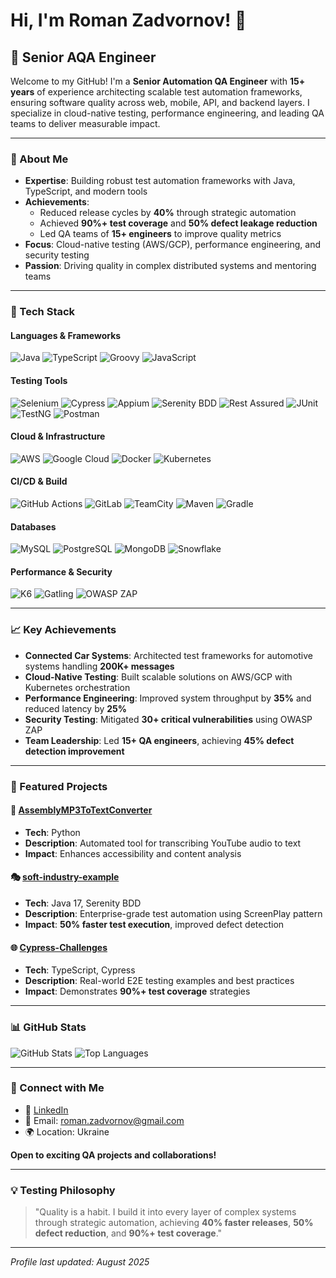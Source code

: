 # Hi, I'm Roman Zadvornov! 👋

## 🚀 Senior AQA Engineer
Welcome to my GitHub! I'm a **Senior Automation QA Engineer** with **15+ years** of experience architecting scalable test automation frameworks, ensuring software quality across web, mobile, API, and backend layers. I specialize in cloud-native testing, performance engineering, and leading QA teams to deliver measurable impact.

---

### 🌟 About Me
- **Expertise**: Building robust test automation frameworks with Java, TypeScript, and modern tools
- **Achievements**: 
  - Reduced release cycles by **40%** through strategic automation
  - Achieved **90%+ test coverage** and **50% defect leakage reduction**
  - Led QA teams of **15+ engineers** to improve quality metrics
- **Focus**: Cloud-native testing (AWS/GCP), performance engineering, and security testing
- **Passion**: Driving quality in complex distributed systems and mentoring teams

---

### 🔧 Tech Stack

#### Languages & Frameworks
![Java](https://img.shields.io/badge/Java_17-ED8B00?style=flat-square&logo=java&logoColor=white)
![TypeScript](https://img.shields.io/badge/TypeScript-007ACC?style=flat-square&logo=typescript&logoColor=white)
![Groovy](https://img.shields.io/badge/Groovy-4298B8?style=flat-square&logo=apachegroovy&logoColor=white)
![JavaScript](https://img.shields.io/badge/JavaScript-F7DF1E?style=flat-square&logo=javascript&logoColor=black)

#### Testing Tools
![Selenium](https://img.shields.io/badge/Selenium-43B02A?style=flat-square&logo=selenium&logoColor=white)
![Cypress](https://img.shields.io/badge/Cypress-17202C?style=flat-square&logo=cypress&logoColor=white)
![Appium](https://img.shields.io/badge/Appium-662D91?style=flat-square&logo=appium&logoColor=white)
![Serenity BDD](https://img.shields.io/badge/Serenity_BDD-00A86B?style=flat-square&logo=cucumber&logoColor=white)
![Rest Assured](https://img.shields.io/badge/Rest_Assured-FF6B35?style=flat-square&logo=rest&logoColor=white)
![JUnit](https://img.shields.io/badge/JUnit-25A162?style=flat-square&logo=junit5&logoColor=white)
![TestNG](https://img.shields.io/badge/TestNG-DC143C?style=flat-square&logo=testng&logoColor=white)
![Postman](https://img.shields.io/badge/Postman-FF6C37?style=flat-square&logo=postman&logoColor=white)

#### Cloud & Infrastructure
![AWS](https://img.shields.io/badge/AWS-232F3E?style=flat-square&logo=amazon-aws&logoColor=white)
![Google Cloud](https://img.shields.io/badge/GCP-4285F4?style=flat-square&logo=google-cloud&logoColor=white)
![Docker](https://img.shields.io/badge/Docker-2CA5E0?style=flat-square&logo=docker&logoColor=white)
![Kubernetes](https://img.shields.io/badge/Kubernetes-326CE5?style=flat-square&logo=kubernetes&logoColor=white)

#### CI/CD & Build
![GitHub Actions](https://img.shields.io/badge/GitHub_Actions-2088FF?style=flat-square&logo=github-actions&logoColor=white)
![GitLab](https://img.shields.io/badge/GitLab-FCA326?style=flat-square&logo=gitlab&logoColor=white)
![TeamCity](https://img.shields.io/badge/TeamCity-000000?style=flat-square&logo=teamcity&logoColor=white)
![Maven](https://img.shields.io/badge/Maven-C71A36?style=flat-square&logo=apache-maven&logoColor=white)
![Gradle](https://img.shields.io/badge/Gradle-02303A?style=flat-square&logo=gradle&logoColor=white)

#### Databases
![MySQL](https://img.shields.io/badge/MySQL-4479A1?style=flat-square&logo=mysql&logoColor=white)
![PostgreSQL](https://img.shields.io/badge/PostgreSQL-336791?style=flat-square&logo=postgresql&logoColor=white)
![MongoDB](https://img.shields.io/badge/MongoDB-47A248?style=flat-square&logo=mongodb&logoColor=white)
![Snowflake](https://img.shields.io/badge/Snowflake-29B5E8?style=flat-square&logo=snowflake&logoColor=white)

#### Performance & Security
![K6](https://img.shields.io/badge/K6-7D64FF?style=flat-square&logo=k6&logoColor=white)
![Gatling](https://img.shields.io/badge/Gatling-FF9E2A?style=flat-square&logo=gatling&logoColor=white)
![OWASP ZAP](https://img.shields.io/badge/OWASP_ZAP-00549E?style=flat-square&logo=owasp&logoColor=white)

---

### 📈 Key Achievements
- **Connected Car Systems**: Architected test frameworks for automotive systems handling **200K+ messages**
- **Cloud-Native Testing**: Built scalable solutions on AWS/GCP with Kubernetes orchestration
- **Performance Engineering**: Improved system throughput by **35%** and reduced latency by **25%**
- **Security Testing**: Mitigated **30+ critical vulnerabilities** using OWASP ZAP
- **Team Leadership**: Led **15+ QA engineers**, achieving **45% defect detection improvement**

---

### 🌟 Featured Projects

#### 🎵 [AssemblyMP3ToTextConverter](https://github.com/rzadvornov/AssemblyMP3ToTextConverter)
- **Tech**: Python
- **Description**: Automated tool for transcribing YouTube audio to text
- **Impact**: Enhances accessibility and content analysis

#### 🎭 [soft-industry-example](https://github.com/rzadvornov/soft-industry-example)
- **Tech**: Java 17, Serenity BDD
- **Description**: Enterprise-grade test automation using ScreenPlay pattern
- **Impact**: **50% faster test execution**, improved defect detection

#### 🌐 [Cypress-Challenges](https://github.com/rzadvornov/Cypress-Challenges)
- **Tech**: TypeScript, Cypress
- **Description**: Real-world E2E testing examples and best practices
- **Impact**: Demonstrates **90%+ test coverage** strategies

---

### 📊 GitHub Stats
![GitHub Stats](https://github-readme-stats.vercel.app/api?username=rzadvornov&show_icons=true&theme=dark&count_private=true)
![Top Languages](https://github-readme-stats.vercel.app/api/top-langs/?username=rzadvornov&layout=compact&theme=dark)

---

### 🤝 Connect with Me
- 💼 [LinkedIn](https://www.linkedin.com/in/rzadvornov/)
- 📧 Email: roman.zadvornov@gmail.com
- 🌍 Location: Ukraine

**Open to exciting QA projects and collaborations!**

---

### 💡 Testing Philosophy
> "Quality is a habit. I build it into every layer of complex systems through strategic automation, achieving **40% faster releases**, **50% defect reduction**, and **90%+ test coverage**."

---

*Profile last updated: August 2025*
